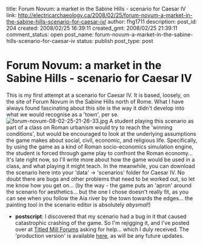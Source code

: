 title: Forum Novum: a market in the Sabine Hills - scenario for Caesar IV
link: http://electricarchaeology.ca/2008/02/25/forum-novum-a-market-in-the-sabine-hills-scenario-for-caesar-iv/
author: fhg1711
description: 
post_id: 204
created: 2008/02/25 16:39:11
created_gmt: 2008/02/25 21:39:11
comment_status: open
post_name: forum-novum-a-market-in-the-sabine-hills-scenario-for-caesar-iv
status: publish
post_type: post

# Forum Novum: a market in the Sabine Hills - scenario for Caesar IV

This is my first attempt at a scenario for Caesar IV. It is based, loosely, on the site of Forum Novum in the Sabine Hills north of Rome. What I have always found fascinating about this site is the way it didn't develop into what we would recognise as a 'town', per se.![forum-novum-08-02-25-21-26-33.jpg](http://electricarchaeologist.files.wordpress.com/2008/02/forum-novum-08-02-25-21-26-33.jpg) A student playing this scenario as part of a class on Roman urbanism would try to reach the 'winning conditions', but would be encouraged to look at the underlying assumptions the game makes about social, civil, economic, and religious life. Specifically, by using the game as a kind of Roman socio-economics simulation engine, the student is forced through game play to confront the Roman economy... It's late right now, so I'll write more about how the game would be used in a class, and what playing it might teach. In the meanwhile, you can download the scenario here into your 'data' -> 'scenarios' folder for Caesar IV. No doubt there are bugs and other problems that need to be worked out, so let me know how you get on... (by the way - the game puts an 'apron' around the scenario for aesthetics... but the one I chose doesn't really fit, as you can see when you follow the Aia river by the town towards the edges... the painting tool in the scenario editor is absolutely _abysmal_!) 

  * **postscript**: I discovered that my scenario had a bug in it that caused catastrophic crashing of the game. So I'm rejigging it, and I've posted over at [Titled Mill Forums](http://www.tiltedmill.com/forums/showthread.php?p=183983#post183983) asking for help... which I duly received. The 'production version' is available [here](http://www.tiltedmill.com/forums/showthread.php?p=184079#post184079), as will be any future updates.